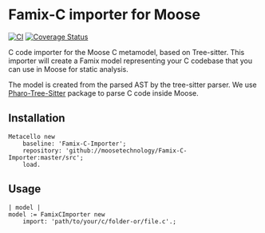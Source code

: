 # Famix-C importer for Moose

[![CI](https://github.com/moosetechnology/Famix-C-Importer/actions/workflows/ci.yml/badge.svg)](https://github.com/moosetechnology/Famix-C-Importer/actions/workflows/ci.yml)
[![Coverage Status](https://coveralls.io/repos/github/moosetechnology/Famix-C-Importer/badge.svg?branch=ci-coverall)](https://coveralls.io/github/moosetechnology/Famix-C-Importer?branch=ci-coverall) 

C code importer for the Moose C metamodel, based on Tree-sitter. This importer will create a Famix model representing your C codebase that you can use in Moose for static analysis.

The model is created from the parsed AST by the tree-sitter parser. We use [Pharo-Tree-Sitter](https://github.com/Evref-BL/Pharo-Tree-Sitter) package to parse C code inside Moose.

## Installation


```Smalltalk
Metacello new
	baseline: 'Famix-C-Importer';
	repository: 'github://moosetechnology/Famix-C-Importer:master/src';
	load.
```
## Usage
```Smalltalk
| model |
model := FamixCImporter new
	import: 'path/to/your/c/folder-or/file.c'.;
```
